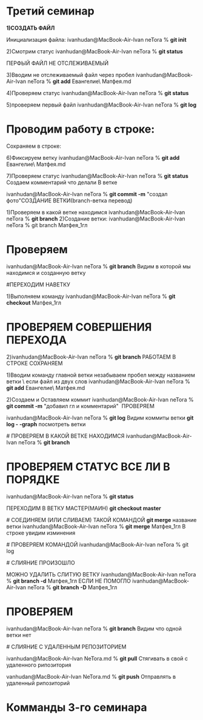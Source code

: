 
# Третий семинар

**1)СОЗДАТЬ ФАЙЛ**

Инициализация файла: ivanhudan@MacBook-Air-Ivan neTora % **git init**

2)Смотрим статус ivanhudan@MacBook-Air-Ivan neTora % **git status**

ПЕРФЫЙ ФАЙЛ НЕ ОТСЛЕЖИВАЕМЫЙ

3)Вводим не отслеживаемый файл через пробел 
ivanhudan@MacBook-Air-Ivan neTora % **git add** Евангелие\ Матфея.md

4)Проверяем статус
ivanhudan@MacBook-Air-Ivan neTora % **git status**

5)проверяем первый файл ivanhudan@MacBook-Air-Ivan neTora % **git log**

# Проводим работу в строке:
Сохраняем в строке:

6)Фиксируем ветку
ivanhudan@MacBook-Air-Ivan neTora % **git add** Евангелие\ Матфея.md

7)Проверяем статус
ivanhudan@MacBook-Air-Ivan neTora % **git status** Создаем комментарий что делали
В ветке

ivanhudan@MacBook-Air-Ivan neTora % **git commit -m** "создал фото"СОЗДАНИЕ ВЕТКИ(branch-ветка перевод)

1)Проверяем в какой ветке находимся ivanhudan@MacBook-Air-Ivan neTora % **git branch** 2)Создание ветки: ivanhudan@MacBook-Air-Ivan neTora % git branch Матфея_1гл

# Проверяем 
ivanhudan@MacBook-Air-Ivan neTora % **git branch**
Видим в которой мы находимся и созданную ветку

#ПЕРЕХОДИМ НАВЕТКУ

1)Выполняем команду
ivanhudan@MacBook-Air-Ivan neTora % **git checkout** Матфея_1гл

# ПРОВЕРЯЕМ СОВЕРШЕНИЯ ПЕРЕХОДА 
2)ivanhudan@MacBook-Air-Ivan neTora % **git branch** РАБОТАЕМ В СТРОКЕ СОХРАНЯЕМ

1)Вводим команду главной ветки незабываем пробел между названием ветки \ если файл из двух слов
ivanhudan@MacBook-Air-Ivan neTora % **git add** Евангелие\ Матфея.md 

2)Создаем и Оставляем коммит
ivanhudan@MacBook-Air-Ivan neTora % **git commit -m** "добавил гл и комментарий"  ПРОВЕРЯЕМ

ivanhudan@MacBook-Air-Ivan neTora % **git log**
Видим коммиты ветки
**git log  - -graph** посмотреть ветки

# ПРОВЕРЯЕМ В КАКОЙ ВЕТКЕ НАХОДИМСЯ
ivanhudan@MacBook-Air-Ivan neTora % **git branch**

# ПРОВЕРЯЕМ СТАТУС ВСЕ ЛИ В ПОРЯДКЕ
ivanhudan@MacBook-Air-Ivan neTora % **git status** 

ПЕРЕХОДИМ В ВЕТКУ МАСТЕР(МАИН) **git checkout master**

# СОЕДИНЯЕМ (ИЛИ СЛИВАЕМ) ТАКОЙ КОМАНДОЙ
 **git merge** название ветки
ivanhudan@MacBook-Air-Ivan neTora % **git merge** Матфея_1гл
В строке увидим изминения

# ПРОВЕРЯЕМ КОМАНДОЙ
ivanhudan@MacBook-Air-Ivan neTora % git log 

# СЛИЯНИЕ ПРОИЗОШЛО

МОЖНО УДАЛИТЬ СЛИТУЮ ВЕТКУ 
ivanhudan@MacBook-Air-Ivan neTora % **git branch -d** Матфея_1гл
ЕСЛИ НЕ ПОМОГЛО
ivanhudan@MacBook-Air-Ivan neTora % **git branch -D** Матфея_1гл

# ПРОВЕРЯЕМ

ivanhudan@MacBook-Air-Ivan neTora % **git branch**
Видим что одной ветки нет

# СЛИЯНИЕ С УДАЛЕННЫМ РЕПОЗИТОРИЕМ

ivanhudan@MacBook-Air-Ivan NeTora.md % **git pull**
Стягивать в свой с удаленного рипозитория

vanhudan@MacBook-Air-Ivan NeTora.md % **git push** 
Отправлять в удаленный рипозиторий

# Комманды 3-го семинара